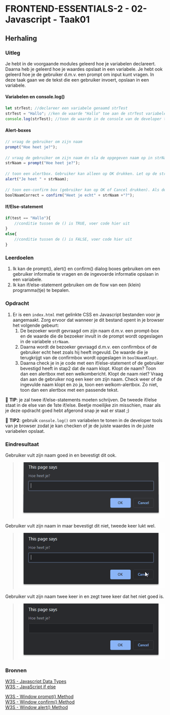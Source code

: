 # FRONTEND-ESSENTIALS-2 - 02-Javascript - Taak01

## Herhaling

### Uitleg

Je hebt in de voorgaande modules geleerd hoe je variabelen declareert. Daarna heb je geleerd hoe je waardes opslaat in een variabele. Je hebt ook geleerd hoe je de gebruiker d.m.v. een prompt om input kunt vragen. In deze taak gaan we de tekst die een gebruiker invoert, opslaan in een variabele. 

#### Variabelen en console.log()
```js
let strTest; //declareer een variabele genaamd strTest
strTest = "Hallo"; //ken de waarde "Hallo" toe aan de strTest variabele
console.log(strTest); //toon de waarde in de console van de developer tools in je browser
```

#### Alert-boxes
```js
// vraag de gebruiker om zijn naam
prompt("Hoe heet je?"); 

// vraag de gebruiker om zijn naam én sla de opgegeven naam op in strNaam
strNaam = prompt("Hoe heet je?");

// toon een alertbox. Gebruiker kan alleen op OK drukken. Let op de string samenvoeging.
alert("Je heet " + strNaam); 

// toon een-confirm box (gebruiker kan op OK of Cancel drukken). Als de gebruiker op OK drukt, wordt er TRUE opgeslagen in de boolNaamCorrect variabele. Als Cancel dan FALSE.
boolNaamCorrect = confirm("Heet je echt" + strNaam +"?"); 
```

#### If/Else-statement
```js
if(test == "Hallo"){ 
    //conditie tussen de () is TRUE, voer code hier uit
}
else{
    //conditie tussen de () is FALSE, voer code hier uit
}
```
### Leerdoelen

1. Ik kan de prompt(), alert() en confirm() dialog boxes gebruiken om een gebruiker informatie te vragen en de ingevoerde informatie opslaan in een variabele. 
2. Ik kan if/else-statement gebruiken om de flow van een (klein) programma(tje) te bepalen.

### Opdracht

1. Er is een `index.html` met gelinkte CSS en Javascript bestanden voor je aangemaakt. Zorg ervoor dat wanneer je dit bestand opent in je browser het volgende gebeurt:
   1. De bezoeker wordt gevraagd om zijn naam d.m.v. een prompt-box en de waarde die de bezoeker invult in de prompt wordt opgeslagen in de variabele `strNaam`.
   2. Daarna wordt de bezoeker gevraagd d.m.v. een confirmbox of de gebruiker echt heet zoals hij heeft ingevuld. De waarde die je terugkrijgt van de confirmbox wordt opgeslagen in `boolNaamKlopt`.
   3. Daarna check je in je code met een if/else-statement of de gebruiker bevestigd heeft in stap2 dat de naam klopt. Klopt de naam? Toon dan een alertbox met een welkombericht. Klopt de naam niet? Vraag dan aan de gebruiker nog een keer om zijn naam. Check weer of de ingevulde naam klopt en zo ja, toon een welkom-alertbox. Zo niet, toon dan een alertbox met een passende tekst.

:rocket: **TIP**: je zal twee if/else-statements moeten schrijven. De tweede if/else staat in de else van de 1ste if/else. Beetje moeilijke zin misschien, maar als je deze opdracht goed hebt afgerond snap je wat er staat ;)

:rocket: **TIP2**: gebruik `console.log()` om variabelen te tonen in de developer tools van je browser zodat je kan checken of je de juiste waardes in de juiste variabelen opslaat. 


### Eindresultaat

Gebruiker vult zijn naam goed in en bevestigt dit ook.

> ![](img/taak01-ok-ok.gif)

Gebruiker vult zijn naam in maar bevestigt dit niet, tweede keer lukt wel.

> ![](img/taak01-ok-cancel-ok.gif)

Gebruiker vult zijn naam twee keer in en zegt twee keer dat het niet goed is.

> ![](img/taak01-ok-cancel-cancel.gif)

### Bronnen

[W3S - Javascript Data Types](https://www.w3schools.com/js/js_datatypes.asp)  
[W3S - JavaScript if else](https://www.w3schools.com/js/js_if_else.asp)  

[W3S - Window prompt() Method](https://www.w3schools.com/jsref/met_win_prompt.asp)  
[W3S - Window confirm() Method](https://www.w3schools.com/jsref/met_win_confirm.asp)  
[W3S - Window alert() Method](https://www.w3schools.com/jsref/met_win_alert.asp)
